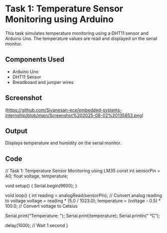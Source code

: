 # Task 1: Temperature Sensor Monitoring using Arduino

This task simulates temperature monitoring using a DHT11 sensor and Arduino Uno. The temperature values are read and displayed on the serial monitor.

## Components Used
- Arduino Uno
- DHT11 Sensor
- Breadboard and jumper wires

## Screenshot
(https://github.com/Sivanesan-ece/embedded-systems-internship/blob/main/Screenshot%202025-08-02%20135853.png)

## Output
Displays temperature and humidity on the serial monitor.

## Code
// Task 1: Temperature Sensor Monitoring using LM35
const int sensorPin = A0;
float voltage, temperature;

void setup() {
  Serial.begin(9600);
}

void loop() {
  int reading = analogRead(sensorPin); // Convert analog reading to voltage
  voltage = reading * (5.0 / 1023.0);
  temperature = (voltage - 0.5) * 100.0; // Convert voltage to Celsius

  Serial.print("Temperature: ");
  Serial.print(temperature);
  Serial.println(" °C");

  delay(1000);  // Wait 1 second
}

